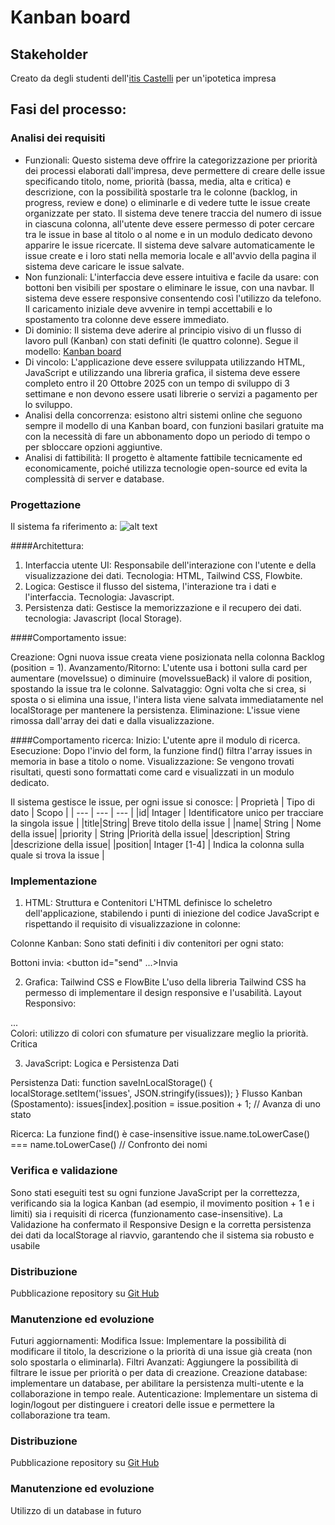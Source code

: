 # Kanban board
## Stakeholder
Creato da degli studenti dell'[itis Castelli](https://www.iiscastelli.edu.it/Pager.aspx?Page=mainpage) per un'ipotetica impresa

## Fasi del processo:
### Analisi dei requisiti
- Funzionali: Questo sistema deve offrire la categorizzazione per priorità dei processi elaborati dall'impresa, deve permettere di creare delle issue specificando titolo, nome, priorità (bassa, media, alta e critica) e descrizione, con la possibilità spostarle tra le colonne (backlog, in progress, review e done) o eliminarle e di vedere tutte le issue create organizzate per stato. Il sistema deve tenere traccia del numero di issue in ciascuna colonna, all'utente deve essere permesso di poter cercare tra le issue in base al titolo o al nome e in un modulo dedicato devono apparire le issue ricercate. Il sistema deve salvare automaticamente le issue create e i loro stati nella memoria locale e all'avvio della pagina il sistema deve caricare le issue salvate.
- Non funzionali: L'interfaccia deve essere intuitiva e facile da usare: con bottoni ben visibili per spostare o eliminare le issue, con una navbar. Il sistema deve essere responsive consentendo così l'utilizzo da telefono. Il caricamento iniziale deve avvenire in tempi accettabili e lo spostamento tra colonne deve essere immediato.
- Di dominio: Il sistema deve aderire al principio visivo di un flusso di lavoro pull (Kanban) con stati definiti (le quattro colonne). Segue il modello: [Kanban board](https://en.wikipedia.org/wiki/Kanban_board)
- Di vincolo: L'applicazione deve essere sviluppata utilizzando HTML, JavaScript e utilizzando una libreria grafica, il sistema deve essere completo entro il 20 Ottobre 2025 con un tempo di sviluppo di 3 settimane e non devono essere usati librerie o servizi a pagamento per lo sviluppo.
- Analisi della concorrenza: esistono altri sistemi online che seguono sempre il modello di una Kanban board, con funzioni basilari gratuite ma con la necessità di fare un abbonamento dopo un periodo di tempo o per sbloccare opzioni aggiuntive.
- Analisi di fattibilità: Il progetto è altamente fattibile tecnicamente ed economicamente, poiché utilizza tecnologie open-source ed evita la complessità di server e database. 

### Progettazione
Il sistema fa riferimento a:
![alt text](https://upload.wikimedia.org/wikipedia/commons/thumb/b/b4/Abstract_Kanban_Board.svg/330px-Abstract_Kanban_Board.svg.png)

####Architettura:
1. Interfaccia utente UI: Responsabile dell'interazione con l'utente e della visualizzazione dei dati. Tecnologia: HTML, Tailwind CSS, Flowbite.
2. Logica: Gestisce il flusso del sistema, l'interazione tra i dati e l'interfaccia. Tecnologia: Javascript.
3. Persistenza dati: Gestisce la memorizzazione e il recupero dei dati. tecnologia: Javascript (local Storage).

####Comportamento issue:

Creazione: Ogni nuova issue creata viene posizionata nella colonna Backlog (position = 1).
Avanzamento/Ritorno: L'utente usa i bottoni sulla card per aumentare (moveIssue) o diminuire (moveIssueBack) il valore di position, spostando la issue tra le colonne.
Salvataggio: Ogni volta che si crea, si sposta o si elimina una issue, l'intera lista viene salvata immediatamente nel localStorage per mantenere la persistenza.
Eliminazione: L'issue viene rimossa dall'array dei dati e dalla visualizzazione.

####Comportamento ricerca:
Inizio: L'utente apre il modulo di ricerca.
Esecuzione: Dopo l'invio del form, la funzione find() filtra l'array issues in memoria in base a titolo o nome.
Visualizzazione: Se vengono trovati risultati, questi sono formattati come card e visualizzati in un modulo dedicato.


Il sistema gestisce le issue, per ogni issue si conosce:
| Proprietà | Tipo di dato | Scopo |
| --- | --- | --- |
|id| Intager | Identificatore unico per tracciare la singola issue |
|title|String| Breve titolo della issue |
|name| String | Nome della issue|
|priority | String |Priorità della issue|
|description| String |descrizione della issue|
|position| Intager [1-4] | Indica la colonna sulla quale si trova la issue |




### Implementazione

1. HTML: Struttura e Contenitori 
L'HTML definisce lo scheletro dell'applicazione, stabilendo i punti di iniezione del codice JavaScript e rispettando il requisito di visualizzazione in colonne:

Colonne Kanban: Sono stati definiti i div contenitori per ogni stato:
<div id="card1"></div> <div id="card4"></div>

Bottoni invia:
<button id="send" ...>Invia</button>

2. Grafica: Tailwind CSS e FlowBite
L'uso della libreria Tailwind CSS ha permesso di implementare il design responsive e l'usabilità.
Layout Responsivo:
<div class="w-full sm:w-1/6 ...">...</div>
Colori: utilizzo di colori con sfumature per visualizzare meglio la priorità.
<span class="bg-red-400 ... text-red-900">Critica</span>

3. JavaScript: Logica e Persistenza Dati 

Persistenza Dati:
function saveInLocalStorage() {
  localStorage.setItem('issues', JSON.stringify(issues));
}
Flusso Kanban (Spostamento):
issues[index].position = issue.position + 1; // Avanza di uno stato

Ricerca: La funzione find() è case-insensitive
issue.name.toLowerCase() === name.toLowerCase() // Confronto dei nomi

### Verifica e validazione
Sono stati eseguiti test su ogni funzione JavaScript per la correttezza, verificando sia la logica Kanban (ad esempio, il movimento position + 1 e i limiti) sia i requisiti di ricerca (funzionamento case-insensitive). La Validazione ha confermato il Responsive Design e la corretta persistenza dei dati da localStorage al riavvio, garantendo che il sistema sia robusto e usabile

### Distribuzione
Pubblicazione repository su [Git Hub](https://en.wikipedia.org/wiki/GitHub)

### Manutenzione ed evoluzione
Futuri aggiornamenti:
Modifica Issue: Implementare la possibilità di modificare il titolo, la descrizione o la priorità di una issue già creata (non solo spostarla o eliminarla).
Filtri Avanzati: Aggiungere la possibilità di filtrare le issue per priorità o per data di creazione.
Creazione database: implementare un database, per abilitare la persistenza multi-utente e la collaborazione in tempo reale.
Autenticazione: Implementare un sistema di login/logout per distinguere i creatori delle issue e permettere la collaborazione tra team.

### Distribuzione
Pubblicazione repository su [Git Hub](https://en.wikipedia.org/wiki/GitHub)

### Manutenzione ed evoluzione
Utilizzo di un database in futuro
